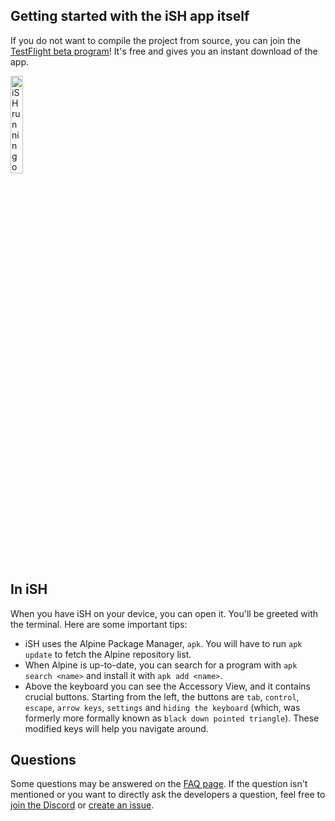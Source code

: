 ## Getting started with the iSH app itself
If you do not want to compile the project from source, you can join the [TestFlight beta program](https://testflight.apple.com/join/97i7KM8O)! It's free and gives you an instant download of the app.

<img src="https://ish.app/assets/front-iphonex.png" alt="iSH running on an iPhone" width="20%" /> 

## In iSH
When you have iSH on your device, you can open it. You'll be greeted with the terminal. Here are some important tips:
- iSH uses the Alpine Package Manager, `apk`. You will have to run `apk update` to fetch the Alpine repository list.
- When Alpine is up-to-date, you can search for a program with `apk search <name>` and install it with `apk add <name>`.
- Above the keyboard you can see the Accessory View, and it contains crucial buttons. Starting from the left, the buttons are `tab`, `control`, `escape`, `arrow keys`, `settings` and `hiding the keyboard` (which, was formerly more formally known as `black down pointed triangle`). These modified keys will help you navigate around.

## Questions
Some questions may be answered on the [FAQ page](https://github.com/tbodt/ish/wiki/FAQ). If the question isn't mentioned or you want to directly ask the developers a question, feel free to [join the Discord](https://discord.gg/SndDh5y) or [create an issue](https://github.com/tbodt/ish/issues/new).